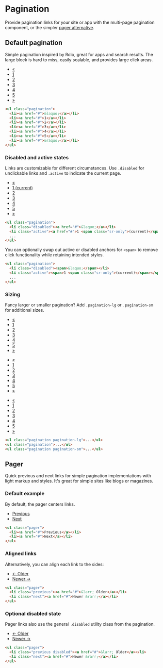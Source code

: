 
<h1 id="pagination" class="page-header">Pagination</h1>

<p class="lead">Provide pagination links for your site or app with the multi-page pagination component, or the simpler <a href="#pagination-pager">pager alternative</a>.</p>

<h2 id="pagination-default">Default pagination</h2>

<p>Simple pagination inspired by Rdio, great for apps and search results. The large block is hard to miss, easily scalable, and provides large click areas.</p>

<div class="bs-example">
  <ul class="pagination">
    <li><a href="#">&laquo;</a></li>
    <li><a href="#">1</a></li>
    <li><a href="#">2</a></li>
    <li><a href="#">3</a></li>
    <li><a href="#">4</a></li>
    <li><a href="#">5</a></li>
    <li><a href="#">&raquo;</a></li>
  </ul>
</div>

```html
<ul class="pagination">
  <li><a href="#">&laquo;</a></li>
  <li><a href="#">1</a></li>
  <li><a href="#">2</a></li>
  <li><a href="#">3</a></li>
  <li><a href="#">4</a></li>
  <li><a href="#">5</a></li>
  <li><a href="#">&raquo;</a></li>
</ul>
```

<h3>Disabled and active states</h3>

<p>Links are customizable for different circumstances. Use <code>.disabled</code> for unclickable links and <code>.active</code> to indicate the current page.</p>

<div class="bs-example">
  <ul class="pagination">
    <li class="disabled"><a href="#">&laquo;</a></li>
    <li class="active"><a href="#">1 <span class="sr-only">(current)</span></a></li>
    <li><a href="#">2</a></li>
    <li><a href="#">3</a></li>
    <li><a href="#">4</a></li>
    <li><a href="#">5</a></li>
    <li><a href="#">&raquo;</a></li>
  </ul>
</div>

```html
<ul class="pagination">
  <li class="disabled"><a href="#">&laquo;</a></li>
  <li class="active"><a href="#">1 <span class="sr-only">(current)</span></a></li>
  ...
</ul>
```
<p>You can optionally swap out active or disabled anchors for <code>&lt;span&gt;</code> to remove click functionality while retaining intended styles.</p>

```html
<ul class="pagination">
  <li class="disabled"><span>&laquo;</span></li>
  <li class="active"><span>1 <span class="sr-only">(current)</span></span></li>
  ...
</ul>
```


<h3>Sizing</h3>

<p>Fancy larger or smaller pagination? Add <code>.pagination-lg</code> or <code>.pagination-sm</code> for additional sizes.</p>

<div class="bs-example">
  <div>
    <ul class="pagination pagination-lg">
      <li><a href="#">&laquo;</a></li>
      <li><a href="#">1</a></li>
      <li><a href="#">2</a></li>
      <li><a href="#">3</a></li>
      <li><a href="#">4</a></li>
      <li><a href="#">5</a></li>
      <li><a href="#">&raquo;</a></li>
    </ul>
  </div>
  <div>
    <ul class="pagination">
      <li><a href="#">&laquo;</a></li>
      <li><a href="#">1</a></li>
      <li><a href="#">2</a></li>
      <li><a href="#">3</a></li>
      <li><a href="#">4</a></li>
      <li><a href="#">5</a></li>
      <li><a href="#">&raquo;</a></li>
    </ul>
  </div>
  <div>
    <ul class="pagination pagination-sm">
      <li><a href="#">&laquo;</a></li>
      <li><a href="#">1</a></li>
      <li><a href="#">2</a></li>
      <li><a href="#">3</a></li>
      <li><a href="#">4</a></li>
      <li><a href="#">5</a></li>
      <li><a href="#">&raquo;</a></li>
    </ul>
  </div>
</div>

```html
<ul class="pagination pagination-lg">...</ul>
<ul class="pagination">...</ul>
<ul class="pagination pagination-sm">...</ul>
```


<h2 id="pagination-pager">Pager</h2>

<p>Quick previous and next links for simple pagination implementations with light markup and styles. It's great for simple sites like blogs or magazines.</p>

<h3>Default example</h3>

<p>By default, the pager centers links.</p>

<div class="bs-example">
  <ul class="pager">
    <li><a href="#">Previous</a></li>
    <li><a href="#">Next</a></li>
  </ul>
</div>

```html
<ul class="pager">
  <li><a href="#">Previous</a></li>
  <li><a href="#">Next</a></li>
</ul>
```

<h3>Aligned links</h3>

<p>Alternatively, you can align each link to the sides:</p>

<div class="bs-example">
  <ul class="pager">
    <li class="previous"><a href="#">&larr; Older</a></li>
    <li class="next"><a href="#">Newer &rarr;</a></li>
  </ul>
</div>

```html
<ul class="pager">
  <li class="previous"><a href="#">&larr; Older</a></li>
  <li class="next"><a href="#">Newer &rarr;</a></li>
</ul>
```


<h3>Optional disabled state</h3>

<p>Pager links also use the general <code>.disabled</code> utility class from the pagination.</p>

<div class="bs-example">
  <ul class="pager">
    <li class="previous disabled"><a href="#">&larr; Older</a></li>
    <li class="next"><a href="#">Newer &rarr;</a></li>
  </ul>
</div>

```html
<ul class="pager">
  <li class="previous disabled"><a href="#">&larr; Older</a></li>
  <li class="next"><a href="#">Newer &rarr;</a></li>
</ul>
```

